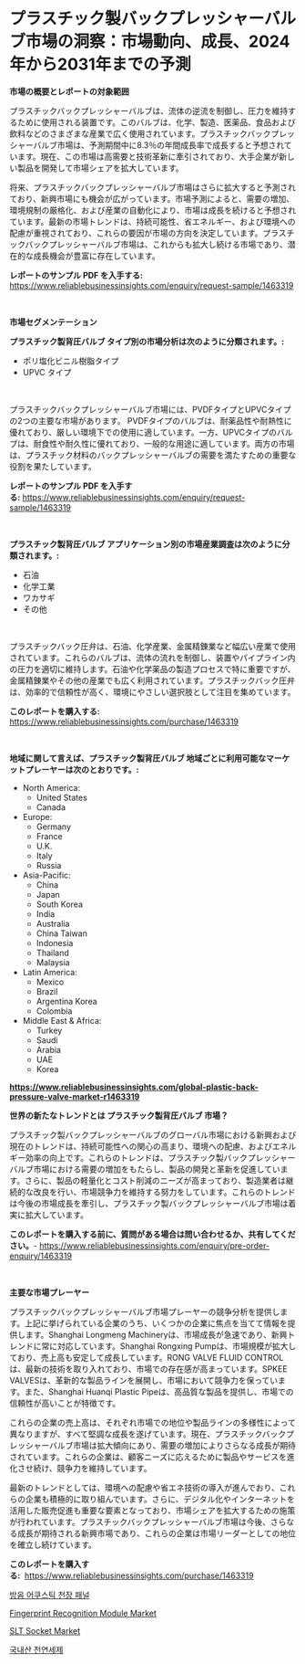 <p><h1>プラスチック製バックプレッシャーバルブ市場の洞察：市場動向、成長、2024年から2031年までの予測</h1></p><p><strong>市場の概要とレポートの対象範囲</strong></p>
<p><p>プラスチックバックプレッシャーバルブは、流体の逆流を制御し、圧力を維持するために使用される装置です。このバルブは、化学、製造、医薬品、食品および飲料などのさまざまな産業で広く使用されています。プラスチックバックプレッシャーバルブ市場は、予測期間中に8.3％の年間成長率で成長すると予想されています。現在、この市場は高需要と技術革新に牽引されており、大手企業が新しい製品を開発して市場シェアを拡大しています。</p><p>将来、プラスチックバックプレッシャーバルブ市場はさらに拡大すると予測されており、新興市場にも機会が広がっています。市場予測によると、需要の増加、環境規制の厳格化、および産業の自動化により、市場は成長を続けると予想されています。最新の市場トレンドは、持続可能性、省エネルギー、および環境への配慮が重視されており、これらの要因が市場の方向を決定しています。プラスチックバックプレッシャーバルブ市場は、これからも拡大し続ける市場であり、潜在的な成長機会が豊富に存在しています。</p></p>
<p><strong>レポートのサンプル PDF を入手する:</strong> <a href="https://www.reliablebusinessinsights.com/enquiry/request-sample/1463319">https://www.reliablebusinessinsights.com/enquiry/request-sample/1463319</a></p>
<p>&nbsp;</p>
<p><strong>市場セグメンテーション</strong></p>
<p><strong>プラスチック製背圧バルブ タイプ別の市場分析は次のように分類されます。:</strong></p>
<p><ul><li>ポリ塩化ビニル樹脂タイプ</li><li>UPVC タイプ</li></ul></p>
<p>&nbsp;</p>
<p><p>プラスチックバックプレッシャーバルブ市場には、PVDFタイプとUPVCタイプの2つの主要な市場があります。 PVDFタイプのバルブは、耐薬品性や耐熱性に優れており、厳しい環境下での使用に適しています。一方、UPVCタイプのバルブは、耐食性や耐久性に優れており、一般的な用途に適しています。両方の市場は、プラスチック材料のバックプレッシャーバルブの需要を満たすための重要な役割を果たしています。</p></p>
<p><strong>レポートのサンプル PDF を入手する:</strong>&nbsp;<a href="https://www.reliablebusinessinsights.com/enquiry/request-sample/1463319">https://www.reliablebusinessinsights.com/enquiry/request-sample/1463319</a></p>
<p>&nbsp;</p>
<p><strong> プラスチック製背圧バルブ アプリケーション別の市場産業調査は次のように分類されます。:</strong></p>
<p><ul><li>石油</li><li>化学工業</li><li>ワカサギ</li><li>その他</li></ul></p>
<p>&nbsp;</p>
<p><p>プラスチックバック圧弁は、石油、化学産業、金属精錬業など幅広い産業で使用されています。これらのバルブは、流体の流れを制御し、装置やパイプライン内の圧力を適切に維持します。石油や化学薬品の製造プロセスで特に重要ですが、金属精錬業やその他の産業でも広く利用されています。プラスチックバック圧弁は、効率的で信頼性が高く、環境にやさしい選択肢として注目を集めています。</p></p>
<p><strong>このレポートを購入する:</strong>&nbsp; <a href="https://www.reliablebusinessinsights.com/purchase/1463319">https://www.reliablebusinessinsights.com/purchase/1463319</a></p>
<p>&nbsp;</p>
<p><strong>地域に関して言えば、プラスチック製背圧バルブ 地域ごとに利用可能なマーケットプレーヤーは次のとおりです。:</strong></p>
<p><ul>
    <li>
        North America:
        <ul>
            <li>United States</li>
            <li>Canada</li>
        </ul>
    </li>
    <li>
        Europe:
        <ul>
            <li>Germany</li>
            <li>France</li>
            <li>U.K.</li>
            <li>Italy</li>
            <li>Russia</li>
        </ul>
    </li>
    <li>
        Asia-Pacific:
        <ul>
            <li>China</li>
            <li>Japan</li>
            <li>South Korea</li>
            <li>India</li>
            <li>Australia</li>
            <li>China Taiwan</li>
            <li>Indonesia</li>
            <li>Thailand</li>
            <li>Malaysia</li>
        </ul>
    </li>
    <li>
        Latin America:
        <ul>
            <li>Mexico</li>
            <li>Brazil</li>
            <li>Argentina Korea</li>
            <li>Colombia</li>
        </ul>
    </li>
    <li>
        Middle East & Africa:
        <ul>
            <li>Turkey</li>
            <li>Saudi</li>
            <li>Arabia</li>
            <li>UAE</li>
            <li>Korea</li>
        </ul>
    </li>
    </ul></p>
<p><strong><a href="https://www.reliablebusinessinsights.com/global-plastic-back-pressure-valve-market-r1463319">https://www.reliablebusinessinsights.com/global-plastic-back-pressure-valve-market-r1463319</a></strong>&nbsp;</p>
<p><strong>世界の新たなトレンドとは プラスチック製背圧バルブ 市場？</strong></p>
<p><p>プラスチック製バックプレッシャーバルブのグローバル市場における新興および現在のトレンドは、持続可能性への関心の高まり、環境への配慮、およびエネルギー効率の向上です。これらのトレンドは、プラスチック製バックプレッシャーバルブ市場における需要の増加をもたらし、製品の開発と革新を促進しています。さらに、製品の軽量化とコスト削減のニーズが高まっており、製造業者は継続的な改良を行い、市場競争力を維持する努力をしています。これらのトレンドは今後の市場成長を牽引し、プラスチック製バックプレッシャーバルブ市場は着実に拡大しています。</p></p>
<p><strong>このレポートを購入する前に、質問がある場合は問い合わせるか、共有してください。</strong>- <a href="https://www.reliablebusinessinsights.com/enquiry/pre-order-enquiry/1463319">https://www.reliablebusinessinsights.com/enquiry/pre-order-enquiry/1463319</a></p>
<p>&nbsp;</p>
<p><strong>主要な市場プレーヤー</strong></p>
<p><p>プラスチックバックプレッシャーバルブ市場プレーヤーの競争分析を提供します。上記に挙げられている企業のうち、いくつかの企業に焦点を当てて情報を提供します。Shanghai Longmeng Machineryは、市場成長が急速であり、新興トレンドに常に対応しています。Shanghai Rongxing Pumpは、市場規模が拡大しており、売上高も安定して成長しています。RONG VALVE FLUID CONTROLは、最新の技術を取り入れており、市場での存在感が高まっています。SPKEE VALVESは、革新的な製品ラインを展開し、市場において競争力を保っています。また、Shanghai Huanqi Plastic Pipeは、高品質な製品を提供し、市場での信頼性が高いことが特徴です。</p><p>これらの企業の売上高は、それぞれ市場での地位や製品ラインの多様性によって異なりますが、すべて堅調な成長を遂げています。現在、プラスチックバックプレッシャーバルブ市場は拡大傾向にあり、需要の増加によりさらなる成長が期待されています。これらの企業は、顧客ニーズに応えるために製品やサービスを進化させ続け、競争力を維持しています。</p><p>最新のトレンドとしては、環境への配慮や省エネ技術の導入が進んでおり、これらの企業も積極的に取り組んでいます。さらに、デジタル化やインターネットを活用した販売促進も重要な要素となっており、市場シェアを拡大するための施策が行われています。プラスチックバックプレッシャーバルブ市場は今後、さらなる成長が期待される新興市場であり、これらの企業は市場リーダーとしての地位を確立し続けています。</p></p>
<p><strong>このレポートを購入する:</strong>&nbsp;&nbsp;<a href="https://www.reliablebusinessinsights.com/purchase/1463319">https://www.reliablebusinessinsights.com/purchase/1463319</a></p>
<p><p><a href="https://github.com/xvz497517413/Market-Research-Report-List-2/blob/main/829147892849.md">방음 어쿠스틱 천장 패널</a></p><p><a href="https://issuu.com/reportprime-2/docs/fingerprint-recognition-module-market-size-2030.pp">Fingerprint Recognition Module Market</a></p><p><a href="https://issuu.com/reportprime-2/docs/slt-socket-market-size-2030.pptx">SLT Socket Market</a></p><p><a href="https://github.com/vskv4779xr1/Market-Research-Report-List-2/blob/main/805550292850.md">국내산 천연세제</a></p></p>